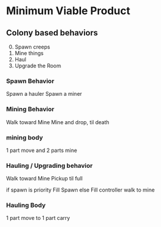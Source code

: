 # Minimum Viable Product

## Colony based behaviors

0. Spawn creeps
1. Mine things
2. Haul
3. Upgrade the Room

### Spawn Behavior

Spawn a hauler
Spawn a miner

### Mining Behavior

Walk toward Mine
Mine and drop, til death

### mining body

1 part move and 2 parts mine

### Hauling / Upgrading behavior

Walk toward Mine
Pickup til full

if spawn is priority
  Fill Spawn
else
  Fill controller
walk to mine

### Hauling Body

1 part move to 1 part carry
